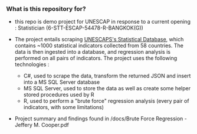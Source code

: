 
### What is this repository for? ###

* this repo is demo project for UNESCAP in response to a current opening : Statistician (6-STT-ESCAP-54478-R-BANGKOK(G))

* The project entails scraping [UNESCAPS's Statistical Database](http://www.unescap.org/stat/data/statdb/DataExplorer.aspx), which contains ~1000 statistical indicators collected from 58 countries. The data is then ingested into a database, and regression analysis is performed on all pairs of indicators. The project uses the following technologies :

  * C#, used to scrape the data, transform the returned JSON and insert into a MS SQL Server database
  * MS SQL Server, used to store the data as well as create some helper stored procedures used by R
  * R, used to perform a "brute force" regression analysis (every pair of indicators, with some limitations)

 * Project summary and findings found in /docs/Brute Force Regression - Jeffery M. Cooper.pdf
